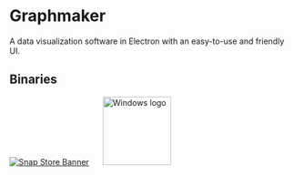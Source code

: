 # Graphmaker

A data visualization software in Electron with an easy-to-use and friendly UI.

## Binaries

[![Snap Store Banner](https://snapcraft.io/static/images/badges/en/snap-store-black.svg)](https://snapcraft.io/graphmaker) <span style="margin-left:20px;">
<a href="https://updates.koyu.space/graphmaker/"><img src="https://upload.wikimedia.org/wikipedia/commons/8/87/Windows_logo_-_2021.svg" alt="Windows logo" height="120">
